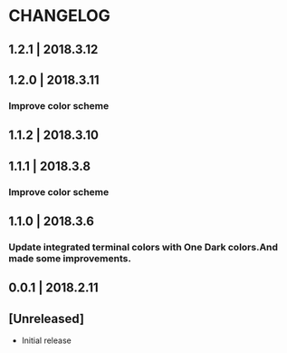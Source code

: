 # CHANGELOG
## 1.2.1  | 2018.3.12

## 1.2.0  | 2018.3.11
### Improve color scheme

## 1.1.2  | 2018.3.10

## 1.1.1  | 2018.3.8
### Improve color scheme

## 1.1.0  | 2018.3.6
### Update integrated terminal colors with One Dark colors.And made some improvements.

## 0.0.1 | 2018.2.11
## [Unreleased]
- Initial release
